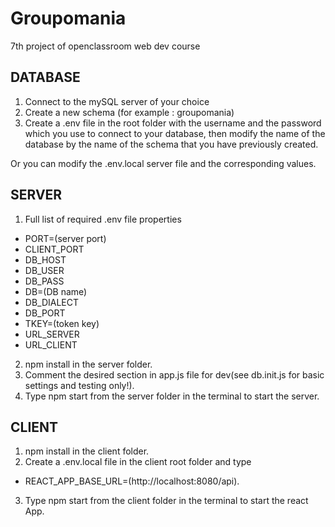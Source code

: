 # Groupomania

7th project of openclassroom web dev course

## DATABASE

1. Connect to the mySQL server of your choice
2. Create a new schema (for example : groupomania)
3. Create a .env file in the root folder with the username and the password which you use to connect to your database, then modify the name of the database by the name of the schema that you have previously created.

Or you can modify the .env.local server file and the corresponding values.

## SERVER

1. Full list of required .env file properties
- PORT=(server port)
- CLIENT_PORT
- DB_HOST
- DB_USER
- DB_PASS
- DB=(DB name)
- DB_DIALECT
- DB_PORT
- TKEY=(token key)
- URL_SERVER
- URL_CLIENT
2. npm install in the server folder.
3. Comment the desired section in app.js file for dev(see db.init.js for basic settings and testing only!).
3. Type npm start from the server folder in the terminal to start the server.

## CLIENT

1. npm install in the client folder.
2. Create a .env.local file in the client root folder and type
- REACT_APP_BASE_URL=(http://localhost:8080/api).
3. Type npm start from the client folder in the terminal to start the react App.